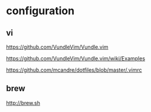 # configuration

## vi

https://github.com/VundleVim/Vundle.vim

https://github.com/VundleVim/Vundle.vim/wiki/Examples

https://github.com/mcandre/dotfiles/blob/master/.vimrc

## brew

http://brew.sh
